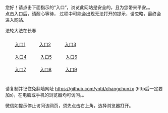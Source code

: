 您好！请点击下面指示的“入口”，浏览此网站是安全的，且为您带来平安。。 <br/>
点击入口后，请耐心等待， 过程中可能会出现无法打开的提示，请忽略，最终会进入网站. </br>

法轮大法在长春<br/>
<div style="padding:10px"><a style="margin:20px" target="_blank" href="https://dyvvhhw2b6kwk.cloudfront.net/2Qpsp?xuxwt" id="ccLink1" rel="nofollow">入口1</a> <a target="_blank" style="margin:20px" href="https://d2hik2tjsxjfoq.cloudfront.net/2Qpsp?geqjclj" id="ccLink2" rel="nofollow">入口2</a> <a style="margin:20px" target="_blank" href="https://d1rwxk78o5ipm2.cloudfront.net/2Qpsp?jxssukyy" id="ccLink3" rel="nofollow">入口3</a></div>

<div style="padding:10px" ><a style="margin:20px" target="_blank" href="https://dyvvhhw2b6kwk.cloudfront.net/2Qpsp?xuxwt" id="ccLink4" rel="nofollow">入口4</a> <a style="margin:20px" href="https://d2hik2tjsxjfoq.cloudfront.net/2Qpsp?geqjclj" target="_blank" id="ccLink5" rel="nofollow">入口5</a> <a style="margin:20px" href="https://d1rwxk78o5ipm2.cloudfront.net/2Qpsp?jxssukyy" target="_blank" id="ccLink6" rel="nofollow">入口6</a></div>

<div style="padding:10px"><a style="margin:20px" target="_blank" href="https://dyvvhhw2b6kwk.cloudfront.net/2Qpsp?xuxwt" id="ccLink7" rel="nofollow">入口7</a> <a style="margin:20px" href="https://d2hik2tjsxjfoq.cloudfront.net/2Qpsp?geqjclj" target="_blank" id="ccLink8" rel="nofollow">入口8</a> <a style="margin:20px" target="_blank" href="https://d1rwxk78o5ipm2.cloudfront.net/2Qpsp?jxssukyy" id="ccLink9" rel="nofollow">入口9</a></div>

<br/>



请复制并记住免翻墙网址 https://github.com/yntd/changchunzx (http后一定要加s)，在电脑或手机的浏览器均可访问。。<br/>

微信如提示停止访问该网页，须先点击右上角，选择浏览器打开。

